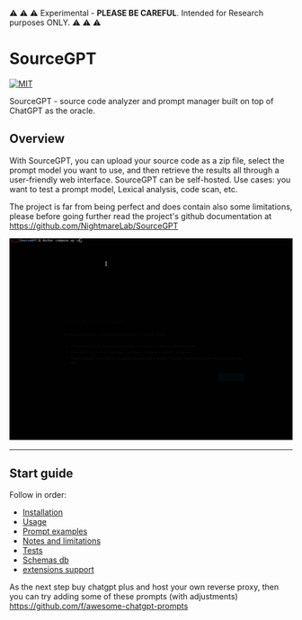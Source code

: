 :warning: :warning: :warning: Experimental - **PLEASE BE CAREFUL**. Intended for Research purposes ONLY. :warning: :warning: :warning:

# SourceGPT

[![MIT](https://img.shields.io/packagist/l/doctrine/orm.svg?maxAge=2592000?style=plastic)](https://github.com/NightmareLab/SourceGPT/blob/main/LICENSE)

SourceGPT - source code analyzer and prompt manager built on top of ChatGPT as the oracle. 

## Overview
With SourceGPT, you can upload your source code as a zip file, select the prompt model you want to use, and then retrieve the results all through a user-friendly web interface. SourceGPT can be self-hosted. Use cases: you want to test a prompt model, Lexical analysis,  code scan, etc.

The project is far from being perfect and does contain also some limitations, please before going further read the project's github documentation at <a href="https://github.com/NightmareLab/SourceGPT#start-guide"> https://github.com/NightmareLab/SourceGPT </a>

![copertina.gif](./docs/imgs/copertina.gif)


----

## Start guide

Follow in order:

 - [Installation](./docs/installation.md)
 - [Usage](./docs/usage.md)
 - [Prompt examples](./docs/prompt_details.md)
 - [Notes and limitations](./docs/notes.md)
 - [Tests](./docs/tests.md)
 - [Schemas db](./docs/db.md)
 - [extensions support](./docs/add_extension.md)


As the next step buy chatgpt plus and host your own reverse proxy, then you can try adding some of these prompts (with adjustments) https://github.com/f/awesome-chatgpt-prompts


